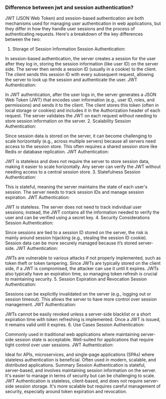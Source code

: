 ### Difference between jwt and session authentication?

JWT (JSON Web Token) and session-based authentication are both mechanisms used for managing user authentication in web applications, but they differ in how they handle user sessions and the process of authenticating requests. Here's a breakdown of the key differences between the two:

1. Storage of Session Information
Session Authentication:

In session-based authentication, the server creates a session for the user after they log in, storing the session information (like user ID) on the server side. The server then sends a session ID (usually in a cookie) to the client.
The client sends this session ID with every subsequent request, allowing the server to look up the session and authenticate the user.
JWT Authentication:

In JWT authentication, after the user logs in, the server generates a JSON Web Token (JWT) that encodes user information (e.g., user ID, roles, and permissions) and sends it to the client.
The client stores this token (often in local storage or cookies) and includes it in the Authorization header of each request.
The server validates the JWT on each request without needing to store session information on the server.
2. Scalability
Session Authentication:

Since session data is stored on the server, it can become challenging to scale horizontally (e.g., across multiple servers) because all servers need access to the session store. This often requires a shared session store like Redis or database replication.
JWT Authentication:

JWT is stateless and does not require the server to store session data, making it easier to scale horizontally. Any server can verify the JWT without needing access to a central session store.
3. Statefulness
Session Authentication:

This is stateful, meaning the server maintains the state of each user's session. The server needs to track session IDs and manage session expiration.
JWT Authentication:

JWT is stateless. The server does not need to track individual user sessions; instead, the JWT contains all the information needed to verify the user and can be verified using a secret key.
4. Security Considerations
Session Authentication:

Since sessions are tied to a session ID stored on the server, the risk is mainly around session hijacking (e.g., stealing the session ID cookie).
Session data can be more securely managed because it’s stored server-side.
JWT Authentication:

JWTs are vulnerable to various attacks if not properly implemented, such as token theft or token tampering. Since JWTs are typically stored on the client side, if a JWT is compromised, the attacker can use it until it expires.
JWTs also typically have an expiration time, so managing token refresh is crucial to maintaining security.
5. Session Expiration and Revocation
Session Authentication:

Sessions can be explicitly invalidated on the server (e.g., logging out or session timeout). This allows the server to have more control over session management.
JWT Authentication:

JWTs cannot be easily revoked unless a server-side blacklist or a short expiration time with token refreshing is implemented. Once a JWT is issued, it remains valid until it expires.
6. Use Cases
Session Authentication:

Commonly used in traditional web applications where maintaining server-side session state is acceptable.
Well-suited for applications that require tight control over user sessions.
JWT Authentication:

Ideal for APIs, microservices, and single-page applications (SPAs) where stateless authentication is beneficial.
Often used in modern, scalable, and distributed applications.
Summary
Session Authentication is stateful, server-based, and involves maintaining session information on the server. It's easier to manage in terms of security but can be challenging to scale.
JWT Authentication is stateless, client-based, and does not require server-side session storage. It's more scalable but requires careful management of security, especially around token expiration and revocation.
